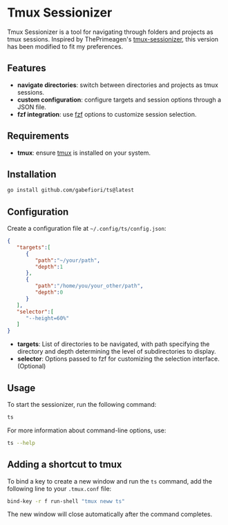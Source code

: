 # Tmux Sessionizer

Tmux Sessionizer is a tool for navigating through folders and projects as tmux sessions.
Inspired by ThePrimeagen's [tmux-sessionizer](https://github.com/ThePrimeagen/.dotfiles/blob/master/bin/.local/scripts/tmux-sessionizer), this version has been modified to fit my preferences.

## Features
- **navigate directories**: switch between directories and projects as tmux sessions.
- **custom configuration**: configure targets and session options through a JSON file.
- **fzf integration**: use [fzf](https://github.com/junegunn/fzf) options to customize session selection.

## Requirements
- **tmux**: ensure [tmux](https://github.com/tmux/tmux) is installed on your system.

## Installation
```sh
go install github.com/gabefiori/ts@latest
```

## Configuration
Create a configuration file at `~/.config/ts/config.json`:

```json
{
   "targets":[
      {
         "path":"~/your/path",
         "depth":1
      },
      {
         "path":"/home/you/your_other/path",
         "depth":0
      }
   ],
   "selector":[
      "--height=60%"
   ]
}
```

- **targets**: List of directories to be navigated, with path specifying the directory and depth determining the level of subdirectories to display.
- **selector**: Options passed to fzf for customizing the selection interface. (Optional)

## Usage 
To start the sessionizer, run the following command:
```sh
ts
```

For more information about command-line options, use:
```sh
ts --help
```

## Adding a shortcut to tmux
To bind a key to create a new window and run the `ts` command, add the following line to your `.tmux.conf` file:

```bash
bind-key -r f run-shell "tmux neww ts"
```

The new window will close automatically after the command completes.
